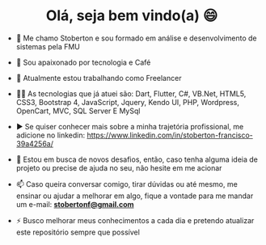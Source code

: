### 

<h1 align="center">Olá, seja bem vindo(a) 😄</h1>

- 🔭 Me chamo Stoberton e sou formado em análise e desenvolvimento de sistemas pela FMU

- 👋 Sou apaixonado por tecnologia e Café

- 🔭 Atualmente estou trabalhando como Freelancer

- 👨‍💻 As tecnologias que já atuei são: Dart, Flutter, C#, VB.Net, HTML5, CSS3, Bootstrap 4, JavaScript, Jquery, Kendo UI, PHP, Wordpress, OpenCart, MVC, SQL Server E MySql

- ▶️  Se quiser conhecer mais sobre a minha trajetória profissional, me adicione no linkedin:
      https://www.linkedin.com/in/stoberton-francisco-39a4256a/ 

- 💬 Estou em busca de novos desafios, então, caso tenha alguma ideia de projeto ou precise de ajuda no seu, não hesite em me acionar

- 📫 Caso queira conversar comigo, tirar dúvidas ou até mesmo, me ensinar ou ajudar a melhorar em algo, fique a vontade para me mandar um e-mail: **stobertonf@gmail.com**

- ⚡ Busco melhorar meus conhecimentos a cada dia e pretendo atualizar este repositório sempre que possível  
